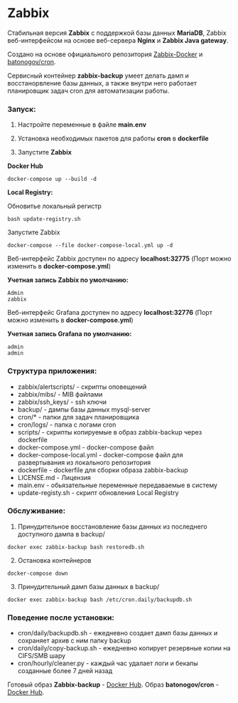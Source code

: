 # Zabbix

Стабильная версия **Zabbix** с поддержкой базы данных **MariaDB**, Zabbix веб-интерфейсом на основе веб-сервера **Nginx** и **Zabbix Java gateway**. 

Создано на основе официального репозитория [Zabbix-Docker](https://github.com/zabbix/zabbix-docker) и [batonogov/cron](https://github.com/batonogov/cron).

Сервисный контейнер **zabbix-backup** умеет делать дамп и восстанорвление базы данных, а также внутри него работает планировщик задач cron для автоматизации работы.

### Запуск:

1. Настройте переменные в файле **main.env**

2. Установка необходимых пакетов для работы **cron** в **dockerfile**

3. Запустите **Zabbix**

**Docker Hub**

```
docker-compose up --build -d
```

**Local Registry:**

Обновитье локальный регистр

```
bash update-registry.sh
```

Запустите Zabbix

```
docker-compose --file docker-compose-local.yml up -d
```

Веб-интерфейс Zabbix доступен по адресу **localhost:32775** (Порт можно изменить в **docker-compose.yml**)

**Учетная запись Zabbix по умолчанию:**
```
Admin
zabbix
```

Веб-интерфейс Grafana доступен по адресу **localhost:32776** (Порт можно изменить в **docker-compose.yml**)

**Учетная запись Grafana по умолчанию:**
```
admin
admin
```

### Структура приложения:

- zabbix/alertscripts/ - скрипты оповещений
- zabbix/mibs/ - MIB файлами
- zabbix/ssh_keys/ - ssh ключи
- backup/ - дампы базы данных mysql-server
- cron/* - папки для задач планировщика
- cron/logs/ - папка с логами cron
- scripts/ - скрипты копируемые в образ zabbix-backup через dockerfile
- docker-compose.yml - docker-compose файл
- docker-compose-local.yml - docker-compose файл для развертывания из локального репозитория
- dockerfile - dockerfile для сборки образа zabbix-backup
- LICENSE.md - Лицензия
- main.env - обьязательные переменные передаваемые в систему
- update-registy.sh - скрипт обновления Local Registry 

### Обслуживание:

1. Принудительное восстановление базы данных из последнего доступного дампа в backup/
```
docker exec zabbix-backup bash restoredb.sh
```

2. Остановка контейнеров
```
docker-compose down
```

3. Принудительный дамп базы данных в backup/
```
docker exec zabbix-backup bash /etc/cron.daily/backupdb.sh
```

### Поведение после установки:

- cron/daily/backupdb.sh - ежедневно создает дамп базы данных и сохраняет архив с ним папку backup
- cron/daily/copy-backup.sh - ежедневно копирует резервные копии на CIFS/SMB шару
- cron/hourly/cleaner.py - каждый час удалает логи и бекапы созданные более 7 дней назад

Готовый образ **Zabbix-backup** - [Docker Hub](https://hub.docker.com/repository/docker/batonogov/zabbix-backup). Образ **batonogov/cron** - [Docker Hub](https://hub.docker.com/repository/docker/batonogov/cron).
